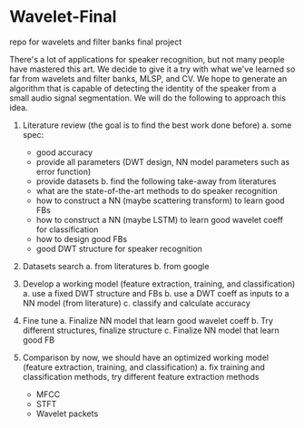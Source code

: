 # Wavelet-Final
repo for wavelets and filter banks final project

There's a lot of applications for speaker recognition, but not many people have mastered this art. We decide to give it a try with what we've learned so far from wavelets and filter banks, MLSP, and CV. We hope to generate an algorithm that is capable of detecting the identity of the speaker from a small audio signal segmentation. We will do the following to approach this idea.

1. Literature review (the goal is to find the best work done before)
  a. some spec:
    - good accuracy
    - provide all parameters (DWT design, NN model parameters such as error function)
    - provide datasets
  b. find the following take-away from literatures
    - what are the state-of-the-art methods to do speaker recognition
    - how to construct a NN (maybe scattering transform) to learn good FBs
    - how to construct a NN (maybe LSTM) to learn good wavelet coeff for classification
    - how to design good FBs
    - good DWT structure for speaker recognition

2. Datasets search
  a. from literatures
  b. from google
  
3. Develop a working model (feature extraction, training, and classification)
  a. use a fixed DWT structure and FBs
  b. use a DWT coeff as inputs to a NN model (from literature)
  c. classify and calculate accuracy
  
4. Fine tune
  a. Finalize NN model that learn good wavelet coeff
  b. Try different structures, finalize structure
  c. Finalize NN model that learn good FB

5. Comparison
  by now, we should have an optimized working model (feature extraction, training, and classification)
  a. fix training and classification methods, try different feature extraction methods
    - MFCC
    - STFT
    - Wavelet packets
  
